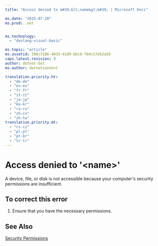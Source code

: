 ```yaml
---
title: "Access denied to &#39;&lt;name&gt;&#39; | Microsoft Docs"

ms.date: "2015-07-20"
ms.prod: .net


ms.technology: 
  - "devlang-visual-basic"

ms.topic: "article"
ms.assetid: 196c7286-4833-41d9-bbcb-f64c17eb2a59
caps.latest.revision: 9
author: dotnet-bot
ms.author: dotnetcontent

translation.priority.ht: 
  - "de-de"
  - "es-es"
  - "fr-fr"
  - "it-it"
  - "ja-jp"
  - "ko-kr"
  - "ru-ru"
  - "zh-cn"
  - "zh-tw"
translation.priority.mt: 
  - "cs-cz"
  - "pl-pl"
  - "pt-br"
  - "tr-tr"
---
```

# Access denied to &#39;&lt;name&gt;&#39;
A device, file, or disk is not accessible because your computer's security permissions are insufficient.  
  
## To correct this error  
  
1.  Ensure that you have the necessary permissions.  
  
## See Also  
 [Security Permissions](http://msdn.microsoft.com/en-us/b03757b4-e926-4196-b738-3733ced2bda0)
